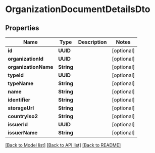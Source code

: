 # OrganizationDocumentDetailsDto

## Properties
Name | Type | Description | Notes
------------ | ------------- | ------------- | -------------
**id** | **UUID** |  | [optional] 
**organizationId** | **UUID** |  | [optional] 
**organizationName** | **String** |  | [optional] 
**typeId** | **UUID** |  | [optional] 
**typeName** | **String** |  | [optional] 
**name** | **String** |  | [optional] 
**identifier** | **String** |  | [optional] 
**storageUrl** | **String** |  | [optional] 
**countryIso2** | **String** |  | [optional] 
**issuerId** | **UUID** |  | [optional] 
**issuerName** | **String** |  | [optional] 

[[Back to Model list]](../README.md#documentation-for-models) [[Back to API list]](../README.md#documentation-for-api-endpoints) [[Back to README]](../README.md)



